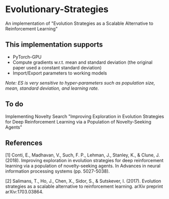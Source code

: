 # Evolutionary-Strategies
An implementation of "Evolution Strategies as a Scalable Alternative to Reinforcement Learning"

## This implementation supports
- PyTorch-GPU
- Compute gradients w.r.t. mean and standard deviation (the original paper used a constant standard deviation)
- Import/Export parameters to working models

*Note: ES is very sensitive to hyper-parameters such as population size, mean, standard deviation, and learning rate.*

## To do
Implementing Novelty Search "Improving Exploration in Evolution Strategies for Deep Reinforcement Learning via a Population of Novelty-Seeking Agents"

## References
[1] Conti, E., Madhavan, V., Such, F. P., Lehman, J., Stanley, K., & Clune, J. (2018). Improving exploration in evolution strategies for deep reinforcement learning via a population of novelty-seeking agents. In Advances in neural information processing systems (pp. 5027-5038).

[2] Salimans, T., Ho, J., Chen, X., Sidor, S., & Sutskever, I. (2017). Evolution strategies as a scalable alternative to reinforcement learning. arXiv preprint arXiv:1703.03864.
	
